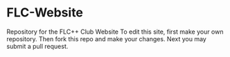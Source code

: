 # FLC-Website
Repository for the FLC++ Club Website
To edit this site, first make your own repository.
Then fork this repo and make your changes.
Next you may submit a pull request.
